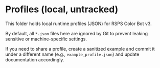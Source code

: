 # Profiles (local, untracked)

This folder holds local runtime profiles (JSON) for RSPS Color Bot v3.

By default, all `*.json` files here are ignored by Git to prevent leaking sensitive or machine-specific settings.

If you need to share a profile, create a sanitized example and commit it under a different name (e.g., `example_profile.json`) and update documentation accordingly.
